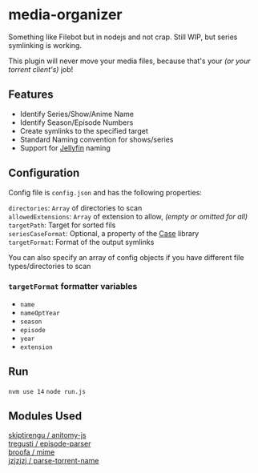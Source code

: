 # media-organizer

Something like Filebot but in nodejs and not crap.
Still WIP, but series symlinking is working.

This plugin will never move your media files, because that's your _(or your torrent client's)_ job!

## Features

-   Identify Series/Show/Anime Name
-   Identify Season/Episode Numbers
-   Create symlinks to the specified target
-   Standard Naming convention for shows/series
-   Support for [Jellyfin](https://jellyfin.org/) naming

## Configuration

Config file is `config.json` and has the following properties:

`directories`: `Array` of directories to scan  
`allowedExtensions`: `Array` of extension to allow, _(empty or omitted for all)_  
`targetPath`: Target for sorted fils  
`seriesCaseFormat`: Optional, a property of the [Case](https://www.npmjs.com/package/case) library  
`targetFormat`: Format of the output symlinks

You can also specify an array of config objects if you have different file types/directories to scan

### `targetFormat` formatter variables

-   `name`
-   `nameOptYear`
-   `season`
-   `episode`
-   `year`
-   `extension`

## Run

`nvm use 14`
`node run.js`

## Modules Used

[skiptirengu / anitomy-js](https://github.com/skiptirengu/anitomy-js)  
[tregusti / episode-parser](https://github.com/tregusti/episode-parser)  
[broofa / mime](https://github.com/broofa/mime)  
[jzjzjzj / parse-torrent-name](https://github.com/jzjzjzj/parse-torrent-name)

